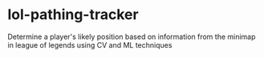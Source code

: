 # lol-pathing-tracker
Determine a player's likely position based on information from the minimap in league of legends using CV and ML techniques
